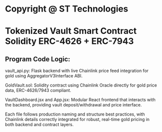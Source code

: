 #  Copyright @ ST Technologies

# Tokenized Vault Smart Contract Solidity ERC-4626 + ERC-7943

## Program Code Logic:

vault_api.py: Flask backend with live Chainlink price feed integration for gold using AggregatorV3Interface ABI.

GoldVault.sol: Solidity contract using Chainlink Oracle directly for gold price data, ERC-4626/7943 compliant.

VaultDashboard.jsx and App.jsx: Modular React frontend that interacts with the backend, providing vault deposit/withdrawal and price interface.

Each file follows production naming and structure best practices, with Chainlink details correctly integrated for robust, real-time gold pricing in both backend and contract layers.
